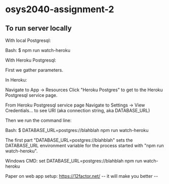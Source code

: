 # osys2040-assignment-2

## To run server locally

With local Postgresql:

Bash:
  $ npm run watch-heroku

With Heroku Postgresql:

First we gather parameters.

  In Heroku:

  Navigate to App -> Resources
  Click "Heroku Postgres" to get to the Heroku Postgresql service page.

  From Heroku Postgresql service page
  Navigate to Settings -> View Credentials... to see URI (aka connection string, aka DATABASE_URL)

Then we run the command line:

Bash:
  $ DATABASE_URL=postgres://blahblah npm run watch-heroku

The first part "DATABASE_URL=postgres://blahblah" sets the DATABASE_URL environment variable for the process started with "npm run watch-heroku".

Windows CMD:
  set DATABASE_URL=postgres://blahblah npm run watch-heroku

Paper on web app setup: https://12factor.net/
   -- it will make you better --
